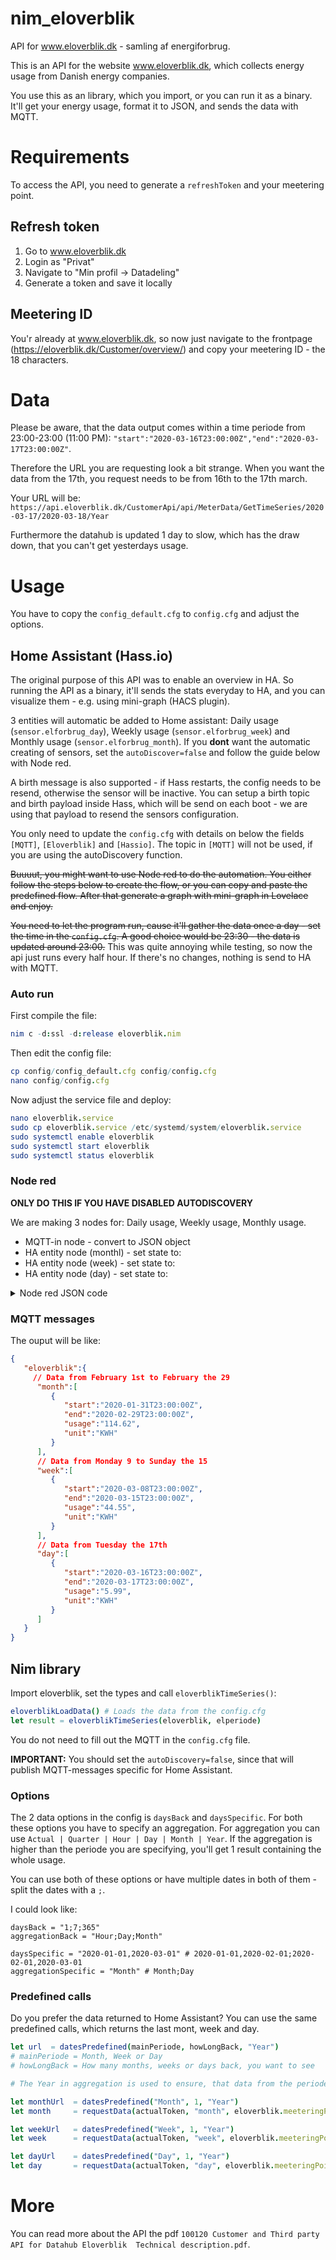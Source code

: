 # nim_eloverblik
API for www.eloverblik.dk - samling af energiforbrug.

This is an API for the website www.eloverblik.dk, which collects energy usage from Danish energy companies.

You use this as an library, which you import, or you can run it as a binary. It'll get your energy usage, format it to JSON, and sends the data with MQTT.

# Requirements
To access the API, you need to generate a `refreshToken` and your meetering point.


## Refresh token
1) Go to www.eloverblik.dk
2) Login as "Privat"
3) Navigate to "Min profil -> Datadeling"
4) Generate a token and save it locally

## Meetering ID
You'r already at www.eloverblik.dk, so now just navigate to the frontpage (https://eloverblik.dk/Customer/overview/) and copy your meetering ID - the 18 characters.

# Data
Please be aware, that the data output comes within a time periode from 23:00-23:00 (11:00 PM): `"start":"2020-03-16T23:00:00Z","end":"2020-03-17T23:00:00Z"`.

Therefore the URL you are requesting look a bit strange. When you want the data from the 17th, you request needs to be from 16th to the 17th march.

Your URL will be: `https://api.eloverblik.dk/CustomerApi/api/MeterData/GetTimeSeries/2020-03-17/2020-03-18/Year`

Furthermore the datahub is updated 1 day to slow, which has the draw down, that you can't get yesterdays usage.


# Usage
You have to copy the `config_default.cfg` to `config.cfg` and adjust the options.


## Home Assistant (Hass.io)
The original purpose of this API was to enable an overview in HA. So running the API as a binary, it'll sends the stats everyday to HA, and you can visualize them - e.g. using mini-graph (HACS plugin).

3 entities will automatic be added to Home assistant: Daily usage (`sensor.elforbrug_day`), Weekly usage (`sensor.elforbrug_week`) and Monthly usage (`sensor.elforbrug_month`). If you **dont** want the automatic creating of sensors, set the `autoDiscover=false` and follow the guide below with Node red.

A birth message is also supported - if Hass restarts, the config needs to be resend, otherwise the sensor will be inactive. You can setup a birth topic and birth payload inside Hass, which will be send on each boot - we are using that payload to resend the sensors configuration.

You only need to update the `config.cfg` with details on below the fields `[MQTT]`, `[Eloverblik]` and `[Hassio]`. The topic in `[MQTT]` will not be used, if you are using the autoDiscovery function.

~~Buuuut, you might want to use Node red to do the automation. You either follow the steps below to create the flow, or you can copy and paste the predefined flow. After that generate a graph with mini-graph in Lovelace and enjoy.~~

~~You need to let the program run, cause it'll gather the data once a day - set the time in the `config.cfg`. A good choice would be 23:30 - the data is updated around 23:00.~~ This was quite annoying while testing, so now the api just runs every half hour. If there's no changes, nothing is send to HA with MQTT.

### Auto run

First compile the file:
```nim
nim c -d:ssl -d:release eloverblik.nim
```

Then edit the config file:
```nim
cp config/config_default.cfg config/config.cfg
nano config/config.cfg
```

Now adjust the service file and deploy:
```nim
nano eloverblik.service
sudo cp eloverblik.service /etc/systemd/system/eloverblik.service
sudo systemctl enable eloverblik
sudo systemctl start eloverblik
sudo systemctl status eloverblik
```


### Node red

**ONLY DO THIS IF YOU HAVE DISABLED AUTODISCOVERY**

We are making 3 nodes for: Daily usage, Weekly usage, Monthly usage.

* MQTT-in node - convert to JSON object
* HA entity node (monthl) - set state to:
* HA entity node (week) - set state to:
* HA entity node (day) - set state to:

<details><summary>Node red JSON code</summary>

```json
[
    {
        "id": "5ea40d22.fd6134",
        "type": "mqtt in",
        "z": "f9f7e30c.acb0a",
        "name": "",
        "topic": "eloverblik",
        "qos": "2",
        "datatype": "json",
        "broker": "6e85e811.77a988",
        "x": 160,
        "y": 220,
        "wires": [
            [
                "875fd707.470408",
                "3f11ef06.a67ae",
                "37c6eb5c.e52be4"
            ]
        ]
    },
    {
        "id": "875fd707.470408",
        "type": "ha-entity",
        "z": "f9f7e30c.acb0a",
        "name": "Eloverblik Month",
        "server": "b95e3a52.453dc8",
        "version": 1,
        "debugenabled": true,
        "outputs": 1,
        "entityType": "sensor",
        "config": [
            {
                "property": "name",
                "value": "eloverblik_month"
            },
            {
                "property": "device_class",
                "value": ""
            },
            {
                "property": "icon",
                "value": ""
            },
            {
                "property": "unit_of_measurement",
                "value": ""
            }
        ],
        "state": "payload.eloverblik.month.0.usage",
        "stateType": "msg",
        "attributes": [
            {
                "property": "start",
                "value": "payload.eloverblik.month.0.start",
                "valueType": "msg"
            },
            {
                "property": "end",
                "value": "payload.eloverblik.month.0.end",
                "valueType": "msg"
            }
        ],
        "resend": true,
        "outputLocation": "",
        "outputLocationType": "none",
        "inputOverride": "allow",
        "x": 450,
        "y": 160,
        "wires": [
            []
        ]
    },
    {
        "id": "3f11ef06.a67ae",
        "type": "ha-entity",
        "z": "f9f7e30c.acb0a",
        "name": "Eloverblik Week",
        "server": "b95e3a52.453dc8",
        "version": 1,
        "debugenabled": true,
        "outputs": 1,
        "entityType": "sensor",
        "config": [
            {
                "property": "name",
                "value": "eloverblik_week"
            },
            {
                "property": "device_class",
                "value": ""
            },
            {
                "property": "icon",
                "value": ""
            },
            {
                "property": "unit_of_measurement",
                "value": ""
            }
        ],
        "state": "payload.eloverblik.week.0.usage",
        "stateType": "msg",
        "attributes": [
            {
                "property": "start",
                "value": "payload.eloverblik.week.0.start",
                "valueType": "msg"
            },
            {
                "property": "end",
                "value": "payload.eloverblik.week.0.end",
                "valueType": "msg"
            }
        ],
        "resend": true,
        "outputLocation": "",
        "outputLocationType": "none",
        "inputOverride": "allow",
        "x": 440,
        "y": 220,
        "wires": [
            []
        ]
    },
    {
        "id": "37c6eb5c.e52be4",
        "type": "ha-entity",
        "z": "f9f7e30c.acb0a",
        "name": "Eloverblik Day",
        "server": "b95e3a52.453dc8",
        "version": 1,
        "debugenabled": true,
        "outputs": 1,
        "entityType": "sensor",
        "config": [
            {
                "property": "name",
                "value": "eloverblik_day"
            },
            {
                "property": "device_class",
                "value": ""
            },
            {
                "property": "icon",
                "value": ""
            },
            {
                "property": "unit_of_measurement",
                "value": ""
            }
        ],
        "state": "payload.eloverblik.day.0.usage",
        "stateType": "msg",
        "attributes": [
            {
                "property": "start",
                "value": "payload.eloverblik.day.0.start",
                "valueType": "msg"
            },
            {
                "property": "end",
                "value": "payload.eloverblik.day.0.end",
                "valueType": "msg"
            }
        ],
        "resend": true,
        "outputLocation": "",
        "outputLocationType": "none",
        "inputOverride": "allow",
        "x": 440,
        "y": 280,
        "wires": [
            []
        ]
    },
    {
        "id": "6e85e811.77a988",
        "type": "mqtt-broker",
        "z": "",
        "name": "Main MQTT",
        "broker": "192.168.1.100",
        "port": "1883",
        "clientid": "noderedmqtt",
        "usetls": false,
        "compatmode": false,
        "keepalive": "60",
        "cleansession": true,
        "birthTopic": "",
        "birthQos": "0",
        "birthPayload": "",
        "closeTopic": "",
        "closeQos": "0",
        "closePayload": "",
        "willTopic": "",
        "willQos": "0",
        "willPayload": ""
    },
    {
        "id": "b95a2a52.433dc8",
        "type": "server",
        "z": "",
        "name": "Home Assistant",
        "legacy": false,
        "addon": true,
        "rejectUnauthorizedCerts": true,
        "ha_boolean": "y|yes|true|on|home|open",
        "connectionDelay": true,
        "cacheJson": true
    }
]
```

</details>

### MQTT messages
The ouput will be like:
```json
{
   "eloverblik":{
     // Data from February 1st to February the 29
      "month":[
         {
            "start":"2020-01-31T23:00:00Z",
            "end":"2020-02-29T23:00:00Z",
            "usage":"114.62",
            "unit":"KWH"
         }
      ],
      // Data from Monday 9 to Sunday the 15
      "week":[
         {
            "start":"2020-03-08T23:00:00Z",
            "end":"2020-03-15T23:00:00Z",
            "usage":"44.55",
            "unit":"KWH"
         }
      ],
      // Data from Tuesday the 17th
      "day":[
         {
            "start":"2020-03-16T23:00:00Z",
            "end":"2020-03-17T23:00:00Z",
            "usage":"5.99",
            "unit":"KWH"
         }
      ]
   }
}
```


## Nim library

Import eloverblik, set the types and call `eloverblikTimeSeries()`:

```nim
eloverblikLoadData() # Loads the data from the config.cfg
let result = eloverblikTimeSeries(eloverblik, elperiode)
```

You do not need to fill out the MQTT in the `config.cfg` file.

**IMPORTANT:** You should set the `autoDiscovery=false`, since that will publish MQTT-messages specific for Home Assistant.

### Options

The 2 data options in the config is `daysBack` and `daysSpecific`. For both these options you have to specify an aggregation.
For aggregation you can use `Actual | Quarter | Hour | Day | Month | Year`. If the aggregation is higher than the periode you are specifying, you'll get 1 result containing the whole usage.

You can use both of these options or have multiple dates in both of them - split the dates with a `;`.

I could look like:
```config
daysBack = "1;7;365"
aggregationBack = "Hour;Day;Month"

daysSpecific = "2020-01-01,2020-03-01" # 2020-01-01,2020-02-01;2020-02-01,2020-03-01
aggregationSpecific = "Month" # Month;Day
```

### Predefined calls

Do you prefer the data returned to Home Assistant? You can use the same predefined calls, which returns the last mont, week and day.

```nim
let url  = datesPredefined(mainPeriode, howLongBack, "Year")
# mainPeriode = Month, Week or Day
# howLongBack = How many months, weeks or days back, you want to see
```
```nim
# The Year in aggregation is used to ensure, that data from the periode is used

let monthUrl  = datesPredefined("Month", 1, "Year")
let month     = requestData(actualToken, "month", eloverblik.meeteringPoint, monthUrl)

let weekUrl   = datesPredefined("Week", 1, "Year")
let week      = requestData(actualToken, "week", eloverblik.meeteringPoint, weekUrl)

let dayUrl    = datesPredefined("Day", 1, "Year")
let day       = requestData(actualToken, "day", eloverblik.meeteringPoint, dayUrl)
```

# More
You can read more about the API the pdf `100120 Customer and Third party API for Datahub Eloverblik  Technical description.pdf`.